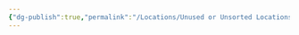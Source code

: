```yaml
---
{"dg-publish":true,"permalink":"/Locations/Unused or Unsorted Locations/Sleepy Reaper's Refuge/"}
---
```


